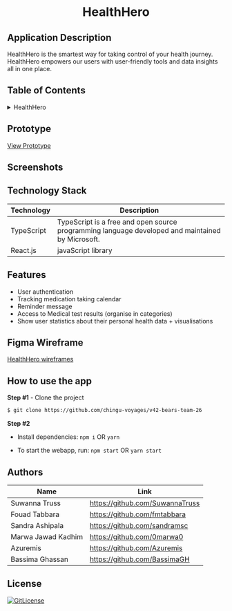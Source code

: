 <!-- Designed for Chinghu Voyage 42 02.2023 -->
  <h1 align="center">HealthHero</h1>

## Application Description

HealthHero is the smartest way for taking control of your health journey. HealthHero empowers our users with user-friendly tools and data insights all in one place.

## Table of Contents

<details>
<summary>HealthHero</summary>

- [Application Description](#application-description)
- [Table of Contents](#table-of-contents)
- [Prototype](#prototype)
- [Screenshots](#screenshots)
- [Figma Wireframe](#figma-wireframe)
- [Technology Stack](#technology-stack)
- [Authors](#authors)
- [License](#license)

</details>

## Prototype

[View Prototype](https://exampleurl.netlify.app/)

## Screenshots


## Technology Stack

| Technology                                                    | Description                                                          |
| ------------------------------------------------------------- | -------------------------------------------------------------------- |
| TypeScript                                                      | TypeScript is a free and open source programming language developed and maintained by Microsoft. |
| React.js                                                      | javaScript library                                                   |

## Features

- User authentication
- Tracking medication taking calendar
- Reminder message
- Access to Medical test results (organise in categories)
- Show user statistics about their personal health data + visualisations


## Figma Wireframe

[HealthHero wireframes](https://www.figma.com/file/)

## How to use the app

**Step #1** - Clone the project

```bash
$ git clone https://github.com/chingu-voyages/v42-bears-team-26
```

**Step #2**

- Install dependencies: `npm i` OR `yarn`

- To start the webapp, run: `npm start` OR `yarn start`


## Authors

| Name            | Link                                   |
| --------------- | -------------------------------------- |
| Suwanna Truss | https://github.com/SuwannaTruss |
| Fouad Tabbara | https://github.com/fmtabbara |
| Sandra Ashipala | https://github.com/sandramsc |
| Marwa Jawad Kadhim | https://github.com/0marwa0 |
| Azuremis | https://github.com/Azuremis |
| Bassima Ghassan |  https://github.com/BassimaGH |

## License

[![GitLicense](https://img.shields.io/badge/License-MIT-lime.svg)](...)
